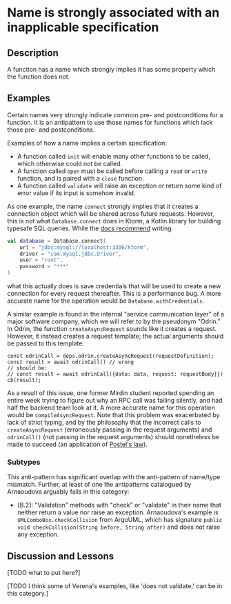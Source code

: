 # Name is strongly associated with an inapplicable specification

## Description

A function has a name which strongly implies it has some property which the function does not.

## Examples

Certain names very strongly indicate common pre- and postconditions for a function. It is an antipattern to use those names for functions which lack those pre- and postconditions.

Examples of how a name implies a certain specification:

* A function called `init` will enable many other functions to be called, which otherwise could not be called.
* A function called `open` must be called before calling a `read` or `write` function, and is paired with a `close` function.
* A function called `validate` will raise an exception or return some kind of error value if its input is somehow invalid.


As one example, the name `connect` strongly implies that it creates a connection object which will be shared across future requests. However, this is not what `Database.connect` does in Ktorm, a Kotlin library for building typesafe SQL queries. While the [docs recommend](https://www.ktorm.org/en/connect-to-databases.html#Connect-with-a-URL) writing


```kotlin
val database = Database.connect(
    url = "jdbc:mysql://localhost:3306/ktorm",
    driver = "com.mysql.jdbc.Driver",
    user = "root",
    password = "***"
)
```

what this actually does is save credentials that will be used to create a new connection for every request thereafter. This is a performance bug. A more accurate name for the operation would be `Database.withCredentials`.

A similar example is found in the internal "service communication layer" of a major software company, which we will refer to by the pseudonym "Odrin." In Odrin, the function `createAsyncRequest` sounds like it creates a request. However, it instead creates a request template; the actual arguments should be passed to this template.

    const odrinCall = deps.odrin.createAsyncRequest(requestDefinition);
    const result = await odrinCall() // wrong
    // should be:
    // const result = await odrinCall({data: data, request: requestBody}}) 
    cb(result);




As a result of this issue, one former Mirdin student reported spending an entire week trying to figure out why an RPC call was failing silently, and had half the backend team look at it. A more accurate name for this operation would be `compileAsyncRequest`. Note that this problem was exacerbated by lack of strict typing, and by the philosophy that the incorrect calls to `createAsyncRequest` (erroneously passing in the request arguments) and `odrinCall()` (not passing in the request arguments) should nonetheless be made to succeed (an application of [Postel's law](https://en.wikipedia.org/wiki/Robustness_principle)).

### Subtypes

This anti-pattern has significant overlap with the anti-pattern of name/type mismatch. Further, at least of one the antipatterns catalogued by Arnaoudova arguably falls in this category:

* [B.2]: "Validation" methods with "check" or "validate" in their name that neither return a value nor raise an exception. Arnaoudova's example is `UMLComboBox.checkCollision` from ArgoUML, which has signature `public void checkCollision(String before, String after)` and does not raise any exception.

## Discussion and Lessons


[TODO what to put here?]

[TODO I think some of Verena's examples, like 'does not validate,' can be in this category.]
